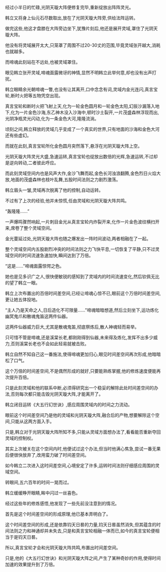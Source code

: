 
经过小半日的忙碌,光阴天璇大阵便修复完毕,重新绽放出阵阵灵光。

韩立又将身上仙元石尽数取出,放在了光阴天璇大阵旁,供给法阵运转。

做完这些,他这才盘膝在大阵旁边坐下,犹豫片刻后,他还是展开灵域,罩住了光阴天璇大阵。

他没有将灵域展开太大,只笼罩了周围不过20-30丈的范围,毕竟灵域张开越大,消耗也就越多。

而啼魂此刻站在不远处,也被灵域罩住。

眼见韩立张开灵域,啼魂面露微讶的神情,显然不明韩立此举何意,却也没有出声打扰。

韩立眼睛余光朝啼魂一瞥,也没有让其离开,口中念念有词,灵域内金光连闪,真言宝轮,断时火把等五物凭空出现。

真言宝轮和断时火把飞射上天,化为一轮金色圆月和一轮金色太阳,幻辰沙漏落入地下,化为一片金色沙海,东乙神木没入沙海中,顿时沙土裂开,一片茂盛森林浮现而出,光阴净瓶灵光闪动,化为一条金色大河,隆隆流淌。

顷刻之间,韩立释放的灵域几乎变成了一个真实的世界,只有地面的沙海和金色大河还有些虚幻。

而就在此刻,真言宝轮所化金色圆月突然落下,悬浮在光阴天璇大阵上空。

光阴天璇大阵灵光大盛,急速运转,真言宝轮也绽放出数倍的光辉,急速运转,不过却是逆向转动,二者彼此呼应。

而此刻灵域空间内也是风声大作,金沙飞舞而起,金色长河浊浪翻腾,金色烈日火焰大放,地面的茂盛森林也枝叶乱舞,五股时间法则之力剧烈激荡。

韩立眉头一皱,灵域再次脱离了他的控制,自动运转。

不过有了上次的经验,他并未惊慌,任由灵域和光阴天璇大阵共鸣。

“轰隆隆……”

一声爆鸣骤然响起,一片刺目金光从真言宝轮内炸裂开来,化作一片金色波纹横扫开来,席卷了整个灵域空间。

金光蔓延过处,光阴天璇大阵也随之爆发出一阵时间波动,两者相融在了一起。

整个灵域空间内五股剧烈冲突的时间法则之力飞快平息,一切恢复了平静,只不过灵域空间的时间流速急速加快,瞬间达到了万倍。

“这是……”啼魂面露惊愕之色。

她也是见多识广之人,很快便敏锐的感知到了灵域内的时间流速变化,然后钦佩无比的望了韩立一眼。

韩立上次布置出的百倍时间差空间,已经让啼魂心惊不已,眼前这个万倍时间差空间,更让她五体投地。

“主人乃是天命之人,日后造化不可限量……”啼魂暗暗想道,然后立刻坐下,运功炼化幽冥鬼爪和散魂鬼笛这两件仙器。

这两件仙器威力巨大,尤其是散魂鬼笛,彻底祭炼后,散人神魂轻而易举。

只可惜不管是啼魂,还是溪棠长老,都刚刚得到仙器,未来得及炼化,发挥不出多少威力,否则溪棠长老也不会如此轻易就被击败。

韩立自然不知自己这一番施法,使得啼魂更加归心,眼见时间差空间再次形成,他暗暗松了口气。

这个万倍的时间差空间,不是偶然形成的就好,只要能熟练掌握,他的修炼速度便能再次提升百倍。

只是此刻灵域和他的联系中断,必须得研究出一个稳妥的解除此处时间差空间的办法,否则每次都只能击毁光阴天璇大阵,才能离开了。

韩立闭目运转《大五行幻世诀》,感应周围灵域内的时间之力流动。

眼前这个时间差空间乃是他的灵域和光阴天璇大阵,融合后的产物,想要解除这个空间,只能从这两方面入手。

只是,韩立对于光阴天璇大阵所知不多,只能从灵域方面想办法了,看看能否重新夺回灵域的控制权。

其实上次被关在这个空间内时,他便试过这个办法,但当时他满心焦急,尝试一番无果后便很快放弃了,改用蛮力破了时间差空间。

如今韩立二次进入这时间差空间,心境安定了许多,运转时间法则仔细感应周围的灵域空间。

转眼间,五六百年的时间一晃而过。

韩立缓缓睁开眼睛,眸中闪过一丝喜色。

经过这些年的修炼感悟,他发现了一些先前没注意到的情况。

首先是这个时间差空间的形成原理,他已基本弄明白了。

这个时间差空间的形成,还是依靠钧天日晷的力量,钧天日晷虽然消失,但其蕴含的时间法则之力和神通却并未失去,只是和真言宝轮相融一体而已,如今的真言宝轮便相当于是钧天日晷。

所以,真言宝轮才会和光阴天璇大阵共鸣,布置出时间差空间。

只是,他的《大五行幻世诀》和光阴天璇大阵之间,产生了某种奇妙的作用,使得时间加速的效果提升到了万倍。